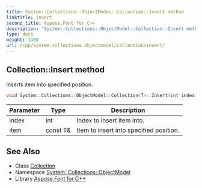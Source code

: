 ```yaml
---
title: System::Collections::ObjectModel::Collection::Insert method
linktitle: Insert
second_title: Aspose.Font for C++
description: 'System::Collections::ObjectModel::Collection::Insert method. Inserts item into specified position in C++.'
type: docs
weight: 1400
url: /cpp/system.collections.objectmodel/collection/insert/
---
```

## Collection::Insert method


Inserts item into specified position.

```cpp
void System::Collections::ObjectModel::Collection<T>::Insert(int index, const T &item) override
```


| Parameter | Type | Description |
| --- | --- | --- |
| index | int | Index to insert item into. |
| item | const T\& | Item to insert into specified position. |

## See Also

* Class [Collection](../)
* Namespace [System::Collections::ObjectModel](../../)
* Library [Aspose.Font for C++](../../../)
